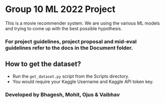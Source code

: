 # Group 10 ML 2022 Project

This is a movie recommender system. We are using the various ML models and trying to come up with the best possible hypothesis.
  
### For project guidelines, project proposal and mid-eval guidelines refer to the docs in the Document folder.

## How to get the dataset?
* Run the `get_dataset.py` script from the Scripts directory.
* You would require your Kaggle Username and Kaggle API token key.

### Developed by Bhagesh, Mohit, Ojus & Vaibhav
